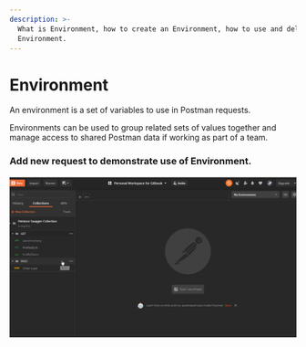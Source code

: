 ```yaml
---
description: >-
  What is Environment, how to create an Environment, how to use and delete an
  Environment.
---
```


# Environment

An environment is a set of variables to use in Postman requests. 

Environments can be used to group related sets of values together and manage access to shared Postman data if working as part of a team.

### Add new request to demonstrate use of Environment.

![Adding a POST request to Postman](.gitbook/assets/newpostrequest.gif)



